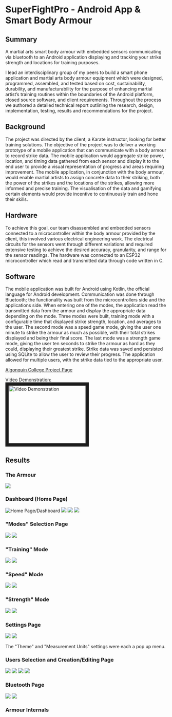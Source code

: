 SuperFightPro - Android App & Smart Body Armour
===============================================
## Summary  
A martial arts smart body armour with embedded sensors communicating via bluetooth to an Android application displaying and tracking your strike strength and locations for training purposes.

I lead an interdisciplinary group of my peers to build a smart phone application and martial arts body armour equipment which were designed, programmed, assembled, and tested based on cost, sustainability, durability, and manufacturability for the purpose of enhancing martial artist’s training routines within the boundaries of the Android platform, closed source software, and client requirements. Throughout the process we authored a detailed technical report outlining the research, design, implementation, testing, results and recommendations for the project.  
  
## Background  
The project was directed by the client, a Karate instructor, looking for better training solutions. The objective of the project was to deliver a working prototype of a mobile application that can communicate with a body armour to record strike data. The mobile application would aggregate strike power, location, and timing data gathered from each sensor and display it to the end user to provide a visual representation of progress and areas requiring improvement. The mobile application, in conjunction with the body armour, would enable martial artists to assign concrete data to their striking, both the power of the strikes and the locations of the strikes, allowing more informed and precise training. The visualisation of the data and gamifying certain elements would provide incentive to continuously train and hone their skills.  
  
## Hardware  
To achieve this goal, our team disassembled and embedded sensors connected to a microcontroller within the body armour provided by the client, this involved various electrical engineering work. The electrical circuits for the sensors went through different variations and required extensive testing to achieve the desired accuracy, granularity, and range for the sensor readings. The hardware was connected to an ESP32 microcontroller which read and transmitted data through code written in C.  
  
## Software  
The mobile application was built for Android using Kotlin, the official language for Android development. Communication was done through Bluetooth; the functionality was built from the microcontrollers side and the applications side. When entering one of the modes, the application read the transmitted data from the armour and display the appropriate data depending on the mode. Three modes were built, training mode with a configurable time that displayed strike strength, location, and averages to the user. The second mode was a speed game mode, giving the user one minute to strike the armour as much as possible, with their total strikes displayed and being their final score. The last mode was a strength game mode, giving the user ten seconds to strike the armour as hard as they could, displaying their greatest strike. Strike data was saved and persisted using SQLite to allow the user to review their progress. The application allowed for multiple users, with the strike data tied to the appropriate user.  

[Algonquin College Project Page](https://www.algonquincollege.com/arie/2023/04/martial-arts-training-application-body-armour/)  

Video Demonstration:  
<a href="http://www.youtube.com/watch?feature=player_embedded&v=-vWOOe_0j7g&ab" target="_blank"><img src="http://img.youtube.com/vi/-vWOOe_0j7g&ab" 
alt="Video Demonstration" width="240" height="180" border="10" /></a>
  
## Results
### The Armour 
<img src="https://drive.google.com/thumbnail?id=1O_KtISXboAeJkdwuYsy59707GKtPc6Yi&sz=w1000" style="max-width: 60%;" >

### Dashboard (Home Page)
![Home Page/Dashboard](https://drive.google.com/thumbnail?id=1J2Zga4MgXJX1MU8tYxmLdCAvUhVF7uyo&sz=w1000)
<img src="https://drive.google.com/thumbnail?id=1PvbITOjR29HqQkEwTnw-jYL3vbZLyiOK&sz=w1000" style="max-width: 24%;" >
<img src="https://drive.google.com/thumbnail?id=1iZwNqpSiE494-cekTZDwnGN8zMW7AwiK&sz=w1000" style="max-width: 24%;" >
<img src="https://drive.google.com/thumbnail?id=1TA8L18t1ye3jXJbpA__CVcWzg4Eb0xAC&sz=w1000" style="max-width: 24%;" >

  
### "Modes" Selection Page  
<img src="https://drive.google.com/thumbnail?id=1IXRVxerdwmkXnBCghmXzYtOub10obK8I&sz=w1000" style="max-width: 24%;" >
<img src="https://drive.google.com/thumbnail?id=1X__41KipkKWUsyYHEW9aVtzOhnpRirkO&sz=w1000" style="max-width: 24%;" >

  
### "Training" Mode
<img src="https://drive.google.com/thumbnail?id=1-JRnIa6XYIAoRLICUk564oDNfnl20v_F&sz=w1000" style="max-width: 24%;" >
<img src="https://drive.google.com/thumbnail?id=1HF9hP66NPY0GMWCI1-NKmQCKz1gqLCZK&sz=w1000" style="max-width: 24%;" >

  
### "Speed" Mode
<img src="https://drive.google.com/thumbnail?id=1fhU1MSBEKAy90f79D7vVsZcHPSx1HacR&sz=w1000" style="max-width: 24%;" >
<img src="https://drive.google.com/thumbnail?id=1WrKG9sJopI4l9yZnPb0KJtvd2FrZn6Dc&sz=w1000" style="max-width: 24%;" >

  
### "Strength" Mode
<img src="https://drive.google.com/thumbnail?id=1tyMafwR3wKDha19wQfj-GjIK5m5532-A&sz=w1000" style="max-width: 24%;" >
<img src="https://drive.google.com/thumbnail?id=1OqL-Ge0DzlNA7xEtJUA6CjWJLWWFFvUa&sz=w1000" style="max-width: 24%;" >

  
### Settings Page 
<img src="https://drive.google.com/thumbnail?id=1vp_7HMYtvsPkBJfz4atVi-Xej_jIFvjY&sz=w1000" style="max-width: 24%;" >
<img src="https://drive.google.com/thumbnail?id=1hJkBnx42q-1M6oovmjY__uqvLaqM0AOI&sz=w1000" style="max-width: 24%;" >
  
The "Theme" and "Measurement Units" settings were each a pop up menu.  
  
### Users Selection and Creation/Editing Page
<img src="https://drive.google.com/thumbnail?id=1dAu38pzu2w0_XX63RuVXZ-waIGsK29Aq&sz=w1000" style="max-width: 24%;" >
<img src="https://drive.google.com/thumbnail?id=1OLghVlfCxFykVvOUyYccmOQbW6t7M5pS&sz=w1000" style="max-width: 24%;" >
<img src="https://drive.google.com/thumbnail?id=1xpf60sZv2HMORqYGLr7cfs_0sek-sAHC&sz=w1000" style="max-width: 24%;" >
<img src="https://drive.google.com/thumbnail?id=19py10bDQy4prMTcRlzveSBd1H4Tbdb1B&sz=w1000" style="max-width: 24%;" >

  
### Bluetooth Page
<img src="https://drive.google.com/thumbnail?id=1lR0U58UnZGoFBwedkOF0PSLQegFCF5j-&sz=w1000" style="max-width: 24%;" >
<img src="https://drive.google.com/thumbnail?id=190YhsxXO0u86Jo5rIQnZ9nWVzlBnVEOK&sz=w1000" style="max-width: 24%;" >

### Armour Internals

